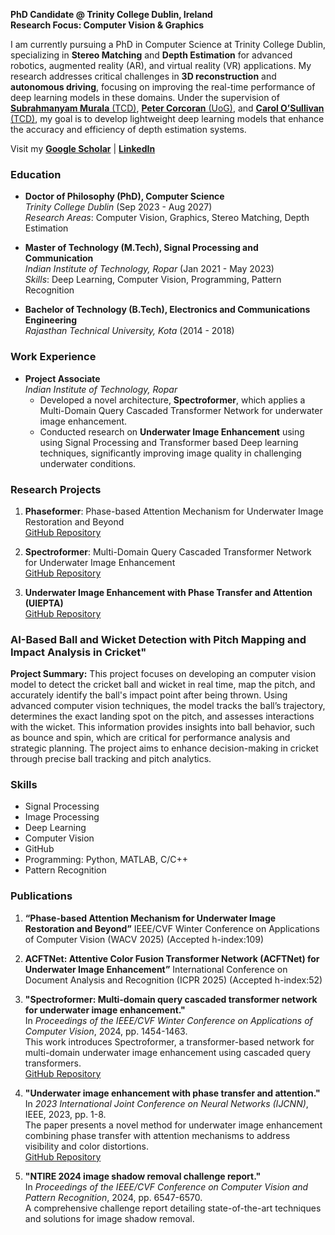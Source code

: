 
**PhD Candidate @ Trinity College Dublin, Ireland**  
**Research Focus: Computer Vision & Graphics**  

I am currently pursuing a PhD in Computer Science at Trinity College Dublin, specializing in **Stereo Matching** and **Depth Estimation** for advanced robotics, augmented reality (AR), and virtual reality (VR) applications. My research addresses critical challenges in **3D reconstruction** and **autonomous driving**, focusing on improving the real-time performance of deep learning models in these domains. Under the supervision of [**Subrahmanyam Murala** (TCD)](https://www.scss.tcd.ie/~muralas/), [**Peter Corcoran** (UoG)](https://www.universityofgalway.ie/science-engineering/staff-profiles/petercorcoran/), and [**Carol O’Sullivan** (TCD)](https://www.tcd.ie/scss/people/academic-staff/osullica/), my goal is to develop lightweight deep learning models that enhance the accuracy and efficiency of depth estimation systems.

Visit my [**Google Scholar**](https://scholar.google.com/citations?view_op=list_works&hl=en&hl=en&user=RdE9ayMAAAAJ) |
[**LinkedIn**](https://www.linkedin.com/in/md-raqib-khan/)

### Education  
- **Doctor of Philosophy (PhD), Computer Science**  
  *Trinity College Dublin* (Sep 2023 - Aug 2027)  
  *Research Areas*: Computer Vision, Graphics, Stereo Matching, Depth Estimation  

- **Master of Technology (M.Tech), Signal Processing and Communication**  
  *Indian Institute of Technology, Ropar* (Jan 2021 - May 2023)  
  *Skills*: Deep Learning, Computer Vision, Programming, Pattern Recognition  

- **Bachelor of Technology (B.Tech), Electronics and Communications Engineering**  
  *Rajasthan Technical University, Kota* (2014 - 2018)  

### Work Experience  
- **Project Associate**  
  *Indian Institute of Technology, Ropar*  
  - Developed a novel architecture, **Spectroformer**, which applies a Multi-Domain Query Cascaded Transformer Network for underwater image enhancement.  
  - Conducted research on **Underwater Image Enhancement** using using Signal Processing and Transformer based Deep learning techniques, significantly improving image quality in challenging underwater conditions.

### Research Projects  
1. **Phaseformer**: Phase-based Attention Mechanism for Underwater Image
Restoration and Beyond  
   [GitHub Repository](https://github.com/Mdraqibkhan/Phaseformer)
2.  **Spectroformer**: Multi-Domain Query Cascaded Transformer Network for Underwater Image Enhancement  
   [GitHub Repository](https://github.com/Mdraqibkhan/Spectroformer)

3. **Underwater Image Enhancement with Phase Transfer and Attention (UIEPTA)**  
   [GitHub Repository](https://github.com/Mdraqibkhan/UIEPTA)
 
### AI-Based Ball and Wicket Detection with Pitch Mapping and Impact Analysis in Cricket"

  **Project Summary:**  This project focuses on developing an computer vision model to detect the cricket ball and wicket in real time, map the pitch, and accurately identify the ball's impact point after being thrown. Using advanced computer vision techniques, the model tracks the ball’s trajectory, determines the exact landing spot on the pitch, and assesses interactions with the wicket. This information provides insights into ball behavior, such as bounce and spin, which are critical for performance analysis and strategic planning. The project aims to enhance decision-making in cricket through precise ball tracking and pitch analytics.

### Skills  
- Signal Processing  
- Image Processing  
- Deep Learning  
- Computer Vision  
- GitHub  
- Programming: Python, MATLAB, C/C++  
- Pattern Recognition  

### Publications 
1. **“Phase-based Attention Mechanism for Underwater Image Restoration and Beyond”**
    IEEE/CVF Winter Conference on Applications of Computer Vision (WACV 2025) (Accepted h-index:109)

2. **ACFTNet: Attentive Color Fusion Transformer Network (ACFTNet) for Underwater Image Enhancement”**
   International Conference on Document Analysis and Recognition (ICPR 2025) (Accepted h-index:52)   

1. **"Spectroformer: Multi-domain query cascaded transformer network for underwater image enhancement."**  
   In *Proceedings of the IEEE/CVF Winter Conference on Applications of Computer Vision*, 2024, pp. 1454-1463.  
   This work introduces Spectroformer, a transformer-based network for multi-domain underwater image enhancement using cascaded query transformers.  
   [GitHub Repository](https://github.com/Mdraqibkhan/Spectroformer)

2. **"Underwater image enhancement with phase transfer and attention."**  
   In *2023 International Joint Conference on Neural Networks (IJCNN)*, IEEE, 2023, pp. 1-8.  
   The paper presents a novel method for underwater image enhancement combining phase transfer with attention mechanisms to address visibility and color distortions.  
   [GitHub Repository](https://github.com/Mdraqibkhan/UIEPTA)

3. **"NTIRE 2024 image shadow removal challenge report."**  
   In *Proceedings of the IEEE/CVF Conference on Computer Vision and Pattern Recognition*, 2024, pp. 6547-6570.  
   A comprehensive challenge report detailing state-of-the-art techniques and solutions for image shadow removal.


